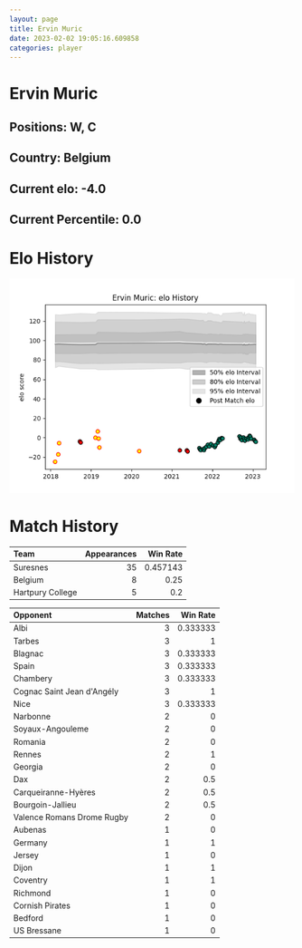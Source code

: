 ```yaml
---  
layout: page  
title: Ervin Muric  
date: 2023-02-02 19:05:16.609858  
categories: player  
---
```

# Ervin Muric

## Positions: W, C

## Country: Belgium

## Current elo: -4.0

## Current Percentile: 0.0

# Elo History


![elo history](history_ErvinMuric.png)
# Match History


| Team             |   Appearances |   Win Rate |
|:-----------------|--------------:|-----------:|
| Suresnes         |            35 |   0.457143 |
| Belgium          |             8 |   0.25     |
| Hartpury College |             5 |   0.2      |

| Opponent                   |   Matches |   Win Rate |
|:---------------------------|----------:|-----------:|
| Albi                       |         3 |   0.333333 |
| Tarbes                     |         3 |   1        |
| Blagnac                    |         3 |   0.333333 |
| Spain                      |         3 |   0.333333 |
| Chambery                   |         3 |   0.333333 |
| Cognac Saint Jean d'Angély |         3 |   1        |
| Nice                       |         3 |   0.333333 |
| Narbonne                   |         2 |   0        |
| Soyaux-Angouleme           |         2 |   0        |
| Romania                    |         2 |   0        |
| Rennes                     |         2 |   1        |
| Georgia                    |         2 |   0        |
| Dax                        |         2 |   0.5      |
| Carqueiranne-Hyères        |         2 |   0.5      |
| Bourgoin-Jallieu           |         2 |   0.5      |
| Valence Romans Drome Rugby |         2 |   0        |
| Aubenas                    |         1 |   0        |
| Germany                    |         1 |   1        |
| Jersey                     |         1 |   0        |
| Dijon                      |         1 |   1        |
| Coventry                   |         1 |   1        |
| Richmond                   |         1 |   0        |
| Cornish Pirates            |         1 |   0        |
| Bedford                    |         1 |   0        |
| US Bressane                |         1 |   0        |